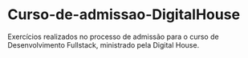 # Curso-de-admissao-DigitalHouse
Exercícios realizados no processo de admissão para o curso de Desenvolvimento Fullstack, ministrado pela Digital House.
